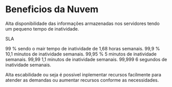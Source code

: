 # Beneficios da Nuvem

Alta disponibilidade das informações armazenadas nos servidores tendo um pequeno tempo de inatividade.

SLA

  99 % sendo o mair tempo de inatividade de 1,68 horas semanais.
  99,9 %                   10,1 minutos de inatividade semanais.
  99,95 %                   5   minutos de inatividade semanais.
  99,99                    1,1  minutos de inatividade semanais.
  99,999                    6  segundos de inatividade semanais.

Alta escabilidade ou seja é possivel inplementar recursos facilmente para atender as demandas ou aumentar recursos conforme as necessidades.

